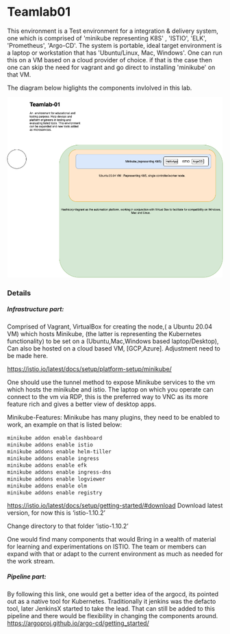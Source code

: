 # Teamlab01

This environment is a Test environment for a integration & delivery system, one which is comprised of 'minikube representing K8S' , 'ISTIO', 'ELK', 'Prometheus', 'Argo-CD'. The system is portable, ideal target environment is a laptop or workstation that has 'Ubuntu/Linux, Mac, Windows'. One can run this on a VM based on a cloud provider of choice. if that is the case then one can skip the need for vagrant and go direct to installing 'minikube' on that VM.


The diagram below higlights the components invlolved in this lab.

![Project overall plan explanation](./teamlab-01-overall-design.png) 

### Details

##### Infrastructure part:
Comprised of Vagrant, VirtualBox for creating the node,( a Ubuntu 20.04 VM) which hosts Minikube, (the latter is representing the Kubernetes functionality) to be set on a (Ubuntu,Mac,Windows based laptop/Desktop), Can also be hosted on a cloud based VM, [GCP,Azure]. Adjustment need to be made here.

https://istio.io/latest/docs/setup/platform-setup/minikube/


One should use the tunnel method to expose Minikube services to the vm which hosts the minikube and istio. The laptop on which you operate can connect to the vm via RDP, this is the preferred way to VNC as its more feature rich and gives a better view of desktop apps.


Minikube-Features:
Minikube has many plugins, they need to be enabled to work, an example on that is listed below:

```
minikube addon enable dashboard
minikube addons enable istio
minikube addons enable helm-tiller
minikube addons enable ingress
minikube addons enable efk
minikube addons enable ingress-dns
minikube addons enable logviewer
minikube addons enable olm
minikube addons enable registry

```


https://istio.io/latest/docs/setup/getting-started/#download
Download latest version, for now this is ‘istio-1.10.2’

Change directory to that folder ‘istio-1.10.2’

One would find many components that would Bring in a wealth of material for learning and experimentations on ISTIO. The team or members can expand with that or adapt to the current environment as much as needed for the work stream.

##### Pipeline part:

By following this link, one would get a better idea of the argocd, its pointed out as a native tool for Kubernetes. Traditionally it jenkins was the defacto tool, later JenkinsX started to take the lead. That can still be added to this pipeline and there would be flexibility in changing the components around.
https://argoproj.github.io/argo-cd/getting_started/
